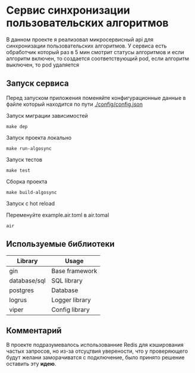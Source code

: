 # Сервис синхронизации пользовательских алгоритмов

В данном проекте я реализовал микросервисный api для синхронизации пользовательских алгоритмов.
У сервиса есть обработчик который раз в 5 мин смотрит статусы алгоритмов и если алгоритм включен, то создается соответствующий pod, если алгоритм выключен, то pod удаляется

## Запуск сервиса
Перед запуском приложения поменяйте конфигурационные данные в файлe который находится по пути [./config/config.json](./config/config.json)


Запуск миграции зависимостей

```console
make dep
```

Запуск проекта локально

```console
make run-algosync
```

Запуск тестов

```console
make test
```

Сборка проекта

```console
make build-algosync
```

Запуск с hot reload

Переменуйте example.air.toml в air.tomal

```console
air
```


## Используемые библиотеки

| Library    | Usage             |
| ---------- | ----------------- |
| gin        | Base framework    |
| database/sql | SQL library       |
| postgres   | Database          |
| logrus     | Logger library    |
| viper      | Config library    |

## Комментарий
В проекте подразумевалось использованние Redis для кэширования частых запросов, но из-за отсуцтвия уверености, что у проверяющего будут желани заморачиватся с подключение, было принято решение оставить эту **идею**.
